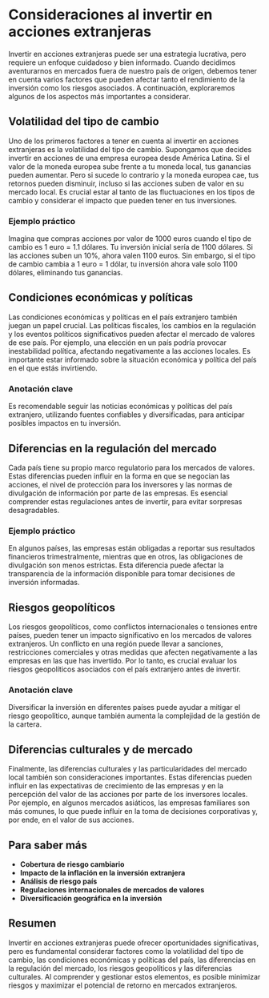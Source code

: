 # Consideraciones al invertir en acciones extranjeras

Invertir en acciones extranjeras puede ser una estrategia lucrativa, pero requiere un enfoque cuidadoso y bien informado. Cuando decidimos aventurarnos en mercados fuera de nuestro país de origen, debemos tener en cuenta varios factores que pueden afectar tanto el rendimiento de la inversión como los riesgos asociados. A continuación, exploraremos algunos de los aspectos más importantes a considerar.

## Volatilidad del tipo de cambio

Uno de los primeros factores a tener en cuenta al invertir en acciones extranjeras es la volatilidad del tipo de cambio. Supongamos que decides invertir en acciones de una empresa europea desde América Latina. Si el valor de la moneda europea sube frente a tu moneda local, tus ganancias pueden aumentar. Pero si sucede lo contrario y la moneda europea cae, tus retornos pueden disminuir, incluso si las acciones suben de valor en su mercado local. Es crucial estar al tanto de las fluctuaciones en los tipos de cambio y considerar el impacto que pueden tener en tus inversiones.

### Ejemplo práctico

Imagina que compras acciones por valor de 1000 euros cuando el tipo de cambio es 1 euro = 1.1 dólares. Tu inversión inicial sería de 1100 dólares. Si las acciones suben un 10%, ahora valen 1100 euros. Sin embargo, si el tipo de cambio cambia a 1 euro = 1 dólar, tu inversión ahora vale solo 1100 dólares, eliminando tus ganancias.

## Condiciones económicas y políticas

Las condiciones económicas y políticas en el país extranjero también juegan un papel crucial. Las políticas fiscales, los cambios en la regulación y los eventos políticos significativos pueden afectar el mercado de valores de ese país. Por ejemplo, una elección en un país podría provocar inestabilidad política, afectando negativamente a las acciones locales. Es importante estar informado sobre la situación económica y política del país en el que estás invirtiendo.

### Anotación clave

Es recomendable seguir las noticias económicas y políticas del país extranjero, utilizando fuentes confiables y diversificadas, para anticipar posibles impactos en tu inversión.

## Diferencias en la regulación del mercado

Cada país tiene su propio marco regulatorio para los mercados de valores. Estas diferencias pueden influir en la forma en que se negocian las acciones, el nivel de protección para los inversores y las normas de divulgación de información por parte de las empresas. Es esencial comprender estas regulaciones antes de invertir, para evitar sorpresas desagradables.

### Ejemplo práctico

En algunos países, las empresas están obligadas a reportar sus resultados financieros trimestralmente, mientras que en otros, las obligaciones de divulgación son menos estrictas. Esta diferencia puede afectar la transparencia de la información disponible para tomar decisiones de inversión informadas.

## Riesgos geopolíticos

Los riesgos geopolíticos, como conflictos internacionales o tensiones entre países, pueden tener un impacto significativo en los mercados de valores extranjeros. Un conflicto en una región puede llevar a sanciones, restricciones comerciales y otras medidas que afecten negativamente a las empresas en las que has invertido. Por lo tanto, es crucial evaluar los riesgos geopolíticos asociados con el país extranjero antes de invertir.

### Anotación clave

Diversificar la inversión en diferentes países puede ayudar a mitigar el riesgo geopolítico, aunque también aumenta la complejidad de la gestión de la cartera.

## Diferencias culturales y de mercado

Finalmente, las diferencias culturales y las particularidades del mercado local también son consideraciones importantes. Estas diferencias pueden influir en las expectativas de crecimiento de las empresas y en la percepción del valor de las acciones por parte de los inversores locales. Por ejemplo, en algunos mercados asiáticos, las empresas familiares son más comunes, lo que puede influir en la toma de decisiones corporativas y, por ende, en el valor de sus acciones.

## Para saber más

- **Cobertura de riesgo cambiario**
- **Impacto de la inflación en la inversión extranjera**
- **Análisis de riesgo país**
- **Regulaciones internacionales de mercados de valores**
- **Diversificación geográfica en la inversión**

## Resumen

Invertir en acciones extranjeras puede ofrecer oportunidades significativas, pero es fundamental considerar factores como la volatilidad del tipo de cambio, las condiciones económicas y políticas del país, las diferencias en la regulación del mercado, los riesgos geopolíticos y las diferencias culturales. Al comprender y gestionar estos elementos, es posible minimizar riesgos y maximizar el potencial de retorno en mercados extranjeros.